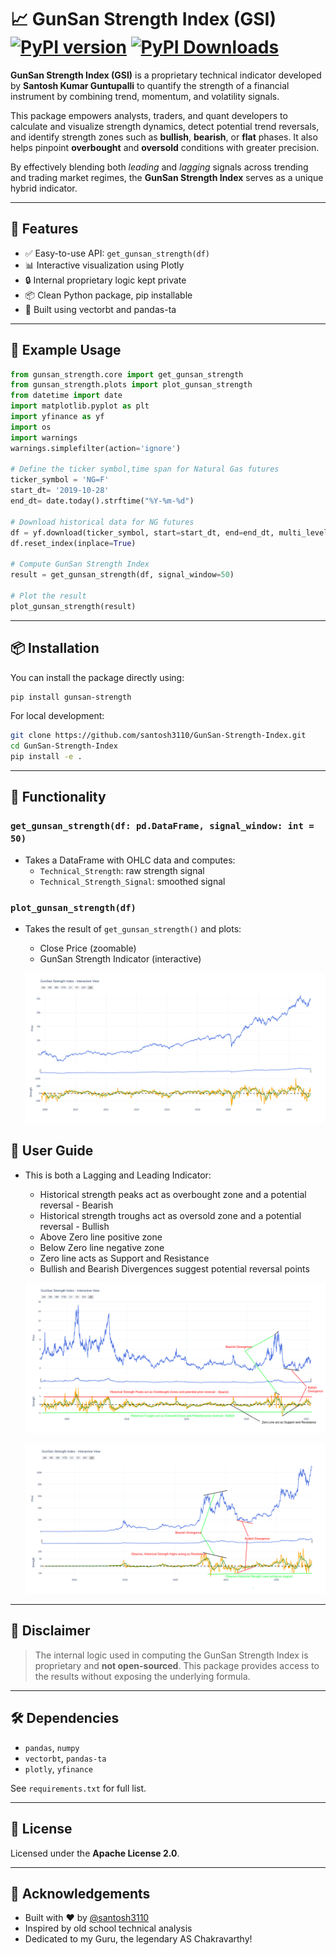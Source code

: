 
# 📈 GunSan Strength Index (GSI) [![PyPI version](https://badge.fury.io/py/gunsan-strength.svg)](https://pypi.org/project/gunsan-strength/) [![PyPI Downloads](https://static.pepy.tech/badge/gunsan-strength)](https://pepy.tech/projects/gunsan-strength)

**GunSan Strength Index (GSI)** is a proprietary technical indicator developed by **Santosh Kumar Guntupalli** to quantify the strength of a financial instrument by combining trend, momentum, and volatility signals.

This package empowers analysts, traders, and quant developers to calculate and visualize strength dynamics, detect potential trend reversals, and identify strength zones such as **bullish**, **bearish**, or **flat** phases. It also helps pinpoint **overbought** and **oversold** conditions with greater precision.

By effectively blending both *leading* and *lagging* signals across trending and trading market regimes, the **GunSan Strength Index** serves as a unique hybrid indicator.

---

## 🚀 Features

- ✅ Easy-to-use API: `get_gunsan_strength(df)`
- 📊 Interactive visualization using Plotly
- 🔒 Internal proprietary logic kept private
- 📦 Clean Python package, pip installable
- 🧠 Built using vectorbt and pandas-ta

---

## 🧪 Example Usage

```python
from gunsan_strength.core import get_gunsan_strength
from gunsan_strength.plots import plot_gunsan_strength
from datetime import date
import matplotlib.pyplot as plt
import yfinance as yf
import os
import warnings
warnings.simplefilter(action='ignore')

# Define the ticker symbol,time span for Natural Gas futures
ticker_symbol = 'NG=F'
start_dt= '2019-10-28'
end_dt= date.today().strftime("%Y-%m-%d")

# Download historical data for NG futures
df = yf.download(ticker_symbol, start=start_dt, end=end_dt, multi_level_index=False)
df.reset_index(inplace=True)

# Compute GunSan Strength Index
result = get_gunsan_strength(df, signal_window=50)

# Plot the result
plot_gunsan_strength(result)
```

---

## 📦 Installation

You can install the package directly using:

```bash
pip install gunsan-strength
```

For local development:

```bash
git clone https://github.com/santosh3110/GunSan-Strength-Index.git
cd GunSan-Strength-Index
pip install -e .
```

---

## 📘 Functionality

### `get_gunsan_strength(df: pd.DataFrame, signal_window: int = 50)`

- Takes a DataFrame with OHLC data and computes:
  - `Technical_Strength`: raw strength signal
  - `Technical_Strength_Signal`: smoothed signal

### `plot_gunsan_strength(df)`

- Takes the result of `get_gunsan_strength()` and plots:
  - Close Price (zoomable)
  - GunSan Strength Indicator (interactive)

  ![alt text](reports/interactive_plot_nifty.png)

## 📖 User Guide

- This is both a Lagging and Leading Indicator:
  - Historical strength peaks act as overbought zone and a potential reversal - Bearish 
  - Historical strength troughs act as oversold zone and a potential reversal - Bullish
  - Above Zero line positive zone
  - Below Zero line negative zone
  - Zero line acts as Support and Resistance
  - Bullish and Bearish Divergences suggest potential reversal points
  
  ![alt text](reports/interactive_plot.png)

  ![alt text](reports/interactive_plot_bitcoin.png)
---

## 🔐 Disclaimer

> The internal logic used in computing the GunSan Strength Index is proprietary and **not open-sourced**. This package provides access to the results without exposing the underlying formula.

---

## 🛠 Dependencies

- `pandas`, `numpy`
- `vectorbt`, `pandas-ta`
- `plotly`, `yfinance`

See `requirements.txt` for full list.

---

## 📄 License

Licensed under the **Apache License 2.0**.

---

## 🙏 Acknowledgements

- Built with ❤️ by [@santosh3110](https://github.com/santosh3110)
- Inspired by old school technical analysis
- Dedicated to my Guru, the legendary AS Chakravarthy!
